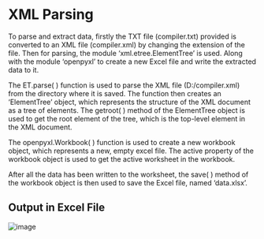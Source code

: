 # XML Parsing

To parse and extract data, firstly the TXT file (compiler.txt) provided is converted to an XML file (compiler.xml) by changing the extension of the file. Then for parsing, the module ‘xml.etree.ElementTree’ is used. Along with the module ‘openpyxl’ to create a new Excel file and write the extracted data to it. 

The ET.parse( ) function is used to parse the XML file (D:/compiler.xml) from the directory where it is saved. The function then creates an ‘ElementTree’ object, which represents the structure of the XML document as a tree of elements. The getroot( ) method of the ElementTree object is used to get the root element of the tree, which is the top-level element in the XML document.

The openpyxl.Workbook( ) function is used to create a new workbook object, which represents a new, empty excel file. The active property of the workbook object is used to get the active worksheet in the workbook.

After all the data has been written to the worksheet, the save( ) method of the workbook object is then used to save the Excel file, named ‘data.xlsx’.

## Output in Excel File
![image](https://user-images.githubusercontent.com/73712563/211166123-367e3ee7-ffe4-4d99-b411-f0b6aaa3ddb2.png)
